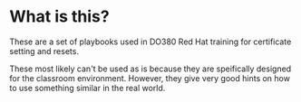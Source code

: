 # What is this?
These are a set of playbooks used in DO380 Red Hat training for certificate setting and resets.

These most likely can't be used as is because they are speifically designed for the classroom environment.
However, they give very good hints on how to use something similar in the real world.
